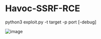 # Havoc-SSRF-RCE
python3 exploit.py -t target -p port [-debug]

![image](https://github.com/user-attachments/assets/45934419-7b8a-4e7f-9f32-f5c0afdb5d5e)
